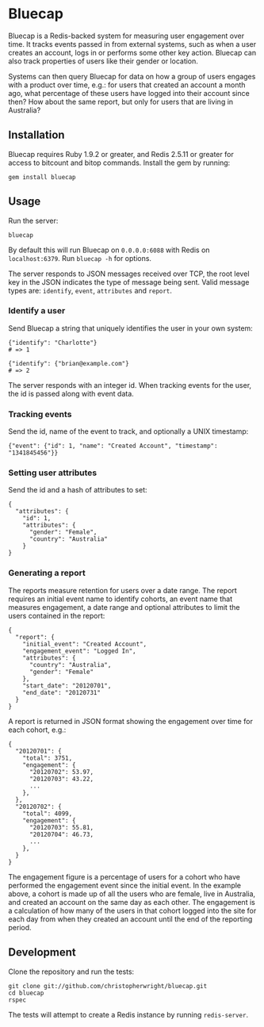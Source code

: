# Bluecap

Bluecap is a Redis-backed system for measuring user engagement over time. It
tracks events passed in from external systems, such as when a user creates an
account, logs in or performs some other key action. Bluecap can also track
properties of users like their gender or location.

Systems can then query Bluecap for data on how a group of users engages with
a product over time, e.g.: for users that created an account a month ago, what
percentage of these users have logged into their account since then? How about
the same report, but only for users that are living in Australia?

## Installation

Bluecap requires Ruby 1.9.2 or greater, and Redis 2.5.11 or greater for access
to bitcount and bitop commands. Install the gem by running:

    gem install bluecap

## Usage

Run the server:

    bluecap

By default this will run Bluecap on `0.0.0.0:6088` with Redis on 
`localhost:6379`. Run `bluecap -h` for options.

The server responds to JSON messages received over TCP, the root level key in
the JSON indicates the type of message being sent. Valid message types are:
`identify`, `event`, `attributes` and `report`.

### Identify a user

Send Bluecap a string that uniquely identifies the user in your own system:

    {"identify": "Charlotte"}
    # => 1

    {"identify": {"brian@example.com"}
    # => 2

The server responds with an integer id. When tracking events for the user, the
id is passed along with event data.

### Tracking events

Send the id, name of the event to track, and optionally a UNIX timestamp: 

    {"event": {"id": 1, "name": "Created Account", "timestamp": "1341845456"}}

### Setting user attributes

Send the id and a hash of attributes to set:

    {
      "attributes": {
        "id": 1,
        "attributes": {
          "gender": "Female",
          "country": "Australia"
        }
    }

### Generating a report

The reports measure retention for users over a date range. The report requires
an initial event name to identify cohorts, an event name that measures
engagement, a date range and optional attributes to limit the users contained
in the report:

    {
      "report": {
        "initial_event": "Created Account",
        "engagement_event": "Logged In",
        "attributes": {
          "country": "Australia",
          "gender": "Female"
        },
        "start_date": "20120701",
        "end_date": "20120731"
      }
    }

A report is returned in JSON format showing the engagement over time for each
cohort, e.g.:

    {
      "20120701": {
        "total": 3751,
        "engagement": {
          "20120702": 53.97,
          "20120703": 43.22,
          ...
        },
      },
      "20120702": {
        "total": 4099,
        "engagement": {
          "20120703": 55.81,
          "20120704": 46.73,
          ...
        },
      } 
    }

The engagement figure is a percentage of users for a cohort who have performed
the engagement event since the initial event. In the example above, a cohort
is made up of all the users who are female, live in Australia, and created an
account on the same day as each other. The engagement is a calculation of how
many of the users in that cohort logged into the site for each day from when
they created an account until the end of the reporting period.

## Development

Clone the repository and run the tests:

    git clone git://github.com/christopherwright/bluecap.git
    cd bluecap
    rspec

The tests will attempt to create a Redis instance by running `redis-server`.
